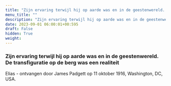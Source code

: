 ```yaml
---
title: "Zijn ervaring terwijl hij op aarde was en in de geestenwereld. De transfiguratie op de berg was een realiteit"
menu_title: ""
description: "Zijn ervaring terwijl hij op aarde was en in de geestenwereld. De transfiguratie op de berg was een realiteit"
date: 2023-09-01 06:00:01+00:595
draft: False
hidden: True
weight:
---
```

### Zijn ervaring terwijl hij op aarde was en in de geestenwereld. De transfiguratie op de berg was een realiteit

Elias - ontvangen door James Padgett op 11 oktober 1916, Washington, DC, USA.
